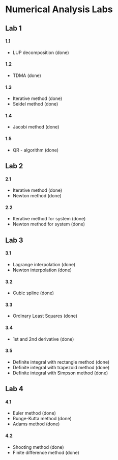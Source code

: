 # Numerical Analysis Labs

## Lab 1
#### 1.1
- LUP decomposition (done)

#### 1.2
- TDMA (done)

#### 1.3
- Iterative method (done)
- Seidel method (done)

#### 1.4
- Jacobi method (done)

#### 1.5
- QR - algorithm (done)

## Lab 2
#### 2.1
- Iterative method (done)
- Newton method (done)

#### 2.2
- Iterative method for system (done)
- Newton method for system (done)

## Lab 3
#### 3.1
- Lagrange interpolation (done)
- Newton interpolation (done)

#### 3.2
- Cubic spline (done)

#### 3.3
- Ordinary Least Squares (done)

#### 3.4
- 1st and 2nd derivative (done) 

#### 3.5
- Definite integral with rectangle method (done)
- Definite integral with trapezoid method (done)
- Definite integral with Simpson method (done)

## Lab 4
#### 4.1
- Euler method (done)
- Runge-Kutta method (done)
- Adams method (done)

#### 4.2
- Shooting method (done)
- Finite difference method (done)